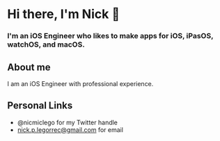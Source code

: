 # Hi there, I'm Nick 👋

### I'm an iOS Engineer who likes to make apps for iOS, iPasOS, watchOS, and macOS.

## About me
I am an iOS Engineer with professional experience.

## Personal Links
- @nicmiclego for my Twitter handle
- nick.p.legorrec@gmail.com for email

<!--
**niclego/niclego** is a ✨ _special_ ✨ repository because its `README.md` (this file) appears on your GitHub profile.

Here are some ideas to get you started:

- 🔭 I’m currently working on ...
- 🌱 I’m currently learning ...
- 👯 I’m looking to collaborate on ...
- 🤔 I’m looking for help with ...
- 💬 Ask me about ...
- 📫 How to reach me: ...
- 😄 Pronouns: ...
- ⚡ Fun fact: ...
-->
